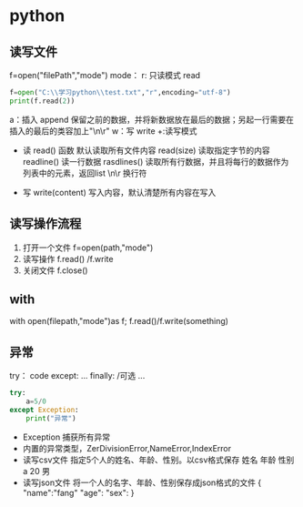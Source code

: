 # python
## 读写文件
f=open("filePath","mode")
mode：
r: 只读模式 read
```python
f=open("C:\\学习python\\test.txt","r",encoding="utf-8")
print(f.read(2))
```
a：插入 append 保留之前的数据，并将新数据放在最后的数据；另起一行需要在插入的最后的类容加上"\n\r"
w：写 write
+:读写模式
* 读
read() 函数 默认读取所有文件内容
read(size) 读取指定字节的内容
readline() 读一行数据
rasdlines() 读取所有行数据，并且将每行的数据作为列表中的元素，返回list
\n\r 换行符

* 写
write(content)  写入内容，默认清楚所有内容在写入
## 读写操作流程
1. 打开一个文件 f=open(path,"mode")
2. 读写操作 f.read() /f.write
3. 关闭文件 f.close()

## with
with open(filepath,"mode")as f;
   f.read()/f.write(something)

## 异常
try：
    code
except:
    ...
finally: /可选
    ...
``` python
try:
    a=5/0
except Exception:
    print("异常")
```
* Exception 捕获所有异常
* 内置的异常类型，ZerDivisionError,NameError,IndexError
* 读写csv文件
指定5个人的姓名、年龄、性别。以csv格式保存
姓名    年龄     性别
a        20      男
* 读写json文件
将一个人的名字、年龄、性别保存成json格式的文件
{
    "name":"fang"
    "age":
    "sex":
}